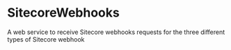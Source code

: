 # SitecoreWebhooks
A web service to receive Sitecore webhooks requests for the three different types of Sitecore webhook
